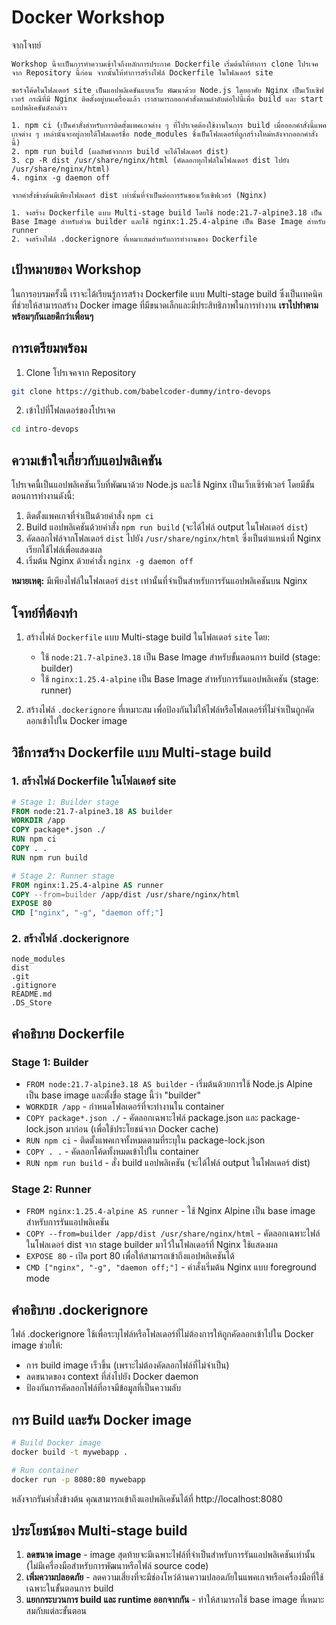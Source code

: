 # Docker Workshop

จากโจทย์
```
Workshop นี้จะเป็นการทำความเข้าใจถึงหลักการประกาศ Dockerfile เริ่มต้นให้ทำการ clone โปรเจคจาก Repository นี้ก่อน จากนั้นให้ทำการสร้างไฟล์ Dockerfile ในโฟลเดอร์ site

ซอร์จโค้ดในโฟลเดอร์ site เป็นแอปพลิเคชันแบบเว็บ พัฒนาด้วย Node.js โดยอาศัย Nginx เป็นเว็บเซิฟเวอร์ กรณีที่มี Nginx ติดตั้งอยู่บนเครื่องแล้ว เราสามารถออกคำสั่งตามลำดับต่อไปนี้เพื่อ build และ start แอปพลิเคชันดังกล่าว

1. npm ci (เป็นคำสั่งสำหรับการติดตั้งแพคเกจต่าง ๆ ที่โปรเจคต้องใช้งานในการ build เมื่อออกคำสั่งนี้แพคเกจต่าง ๆ เหล่านั้นจะอยู่ภายใต้โฟลเดอร์ชื่อ node_modules ซึ่งเป็นโฟลเดอร์ที่ถูกสร้างใหม่หลังจากออกคำสั่งนี้)
2. npm run build (ผลลัพธ์จากการ build จะได้โฟลเดอร์ dist)
3. cp -R dist /usr/share/nginx/html (คัดลอกทุกไฟล์ในโฟลเดอร์ dist ไปยัง /usr/share/nginx/html)
4. nginx -g daemon off

จากคำสั่งข้างต้นมีเพียงโฟลเดอร์ dist เท่านั้นที่จำเป็นต่อการรันของเว็บเซิฟเวอร์ (Nginx)

1. จงสร้าง Dockerfile แบบ Multi-stage build โดยใช้ node:21.7-alpine3.18 เป็น Base Image สำหรับส่วน builder และใช้ nginx:1.25.4-alpine เป็น Base Image สำหรับ runner
2. จงสร้างไฟล์ .dockerignore ที่เหมาะสมสำหรับการทำงานของ Dockerfile
```

## เป้าหมายของ Workshop
ในการอบรมครั้งนี้ เราจะได้เรียนรู้การสร้าง Dockerfile แบบ Multi-stage build ซึ่งเป็นเทคนิคที่ช่วยให้สามารถสร้าง Docker image ที่มีขนาดเล็กและมีประสิทธิภาพในการทำงาน
**เราไปทำตามพร้อมๆกันเลยดีกว่าเพื่อนๆ**

## การเตรียมพร้อม
1. Clone โปรเจคจาก Repository
```bash
git clone https://github.com/babelcoder-dummy/intro-devops
```

2. เข้าไปที่โฟลเดอร์ของโปรเจค
```bash
cd intro-devops
```

## ความเข้าใจเกี่ยวกับแอปพลิเคชัน
โปรเจคนี้เป็นแอปพลิเคชันเว็บที่พัฒนาด้วย Node.js และใช้ Nginx เป็นเว็บเซิร์ฟเวอร์ โดยมีขั้นตอนการทำงานดังนี้:

1. ติดตั้งแพคเกจที่จำเป็นด้วยคำสั่ง `npm ci`
2. Build แอปพลิเคชันด้วยคำสั่ง `npm run build` (จะได้ไฟล์ output ในโฟลเดอร์ `dist`)
3. คัดลอกไฟล์จากโฟลเดอร์ `dist` ไปยัง `/usr/share/nginx/html` ซึ่งเป็นตำแหน่งที่ Nginx เรียกใช้ไฟล์เพื่อแสดงผล
4. เริ่มต้น Nginx ด้วยคำสั่ง `nginx -g daemon off`

**หมายเหตุ:** มีเพียงไฟล์ในโฟลเดอร์ `dist` เท่านั้นที่จำเป็นสำหรับการรันแอปพลิเคชันบน Nginx

## โจทย์ที่ต้องทำ
1. สร้างไฟล์ `Dockerfile` แบบ Multi-stage build ในโฟลเดอร์ `site` โดย:
    - ใช้ `node:21.7-alpine3.18` เป็น Base Image สำหรับขั้นตอนการ build (stage: builder)
    - ใช้ `nginx:1.25.4-alpine` เป็น Base Image สำหรับการรันแอปพลิเคชัน (stage: runner)

2. สร้างไฟล์ `.dockerignore` ที่เหมาะสม เพื่อป้องกันไม่ให้ไฟล์หรือโฟลเดอร์ที่ไม่จำเป็นถูกคัดลอกเข้าไปใน Docker image

## วิธีการสร้าง Dockerfile แบบ Multi-stage build

### 1. สร้างไฟล์ Dockerfile ในโฟลเดอร์ site
```dockerfile
# Stage 1: Builder stage
FROM node:21.7-alpine3.18 AS builder
WORKDIR /app
COPY package*.json ./
RUN npm ci
COPY . .
RUN npm run build

# Stage 2: Runner stage
FROM nginx:1.25.4-alpine AS runner
COPY --from=builder /app/dist /usr/share/nginx/html
EXPOSE 80
CMD ["nginx", "-g", "daemon off;"]
```

### 2. สร้างไฟล์ .dockerignore
```
node_modules
dist
.git
.gitignore
README.md
.DS_Store
```

## คำอธิบาย Dockerfile

### Stage 1: Builder
- `FROM node:21.7-alpine3.18 AS builder` - เริ่มต้นด้วยการใช้ Node.js Alpine เป็น base image และตั้งชื่อ stage นี้ว่า "builder"
- `WORKDIR /app` - กำหนดโฟลเดอร์ที่จะทำงานใน container
- `COPY package*.json ./` - คัดลอกเฉพาะไฟล์ package.json และ package-lock.json มาก่อน (เพื่อใช้ประโยชน์จาก Docker cache)
- `RUN npm ci` - ติดตั้งแพคเกจทั้งหมดตามที่ระบุใน package-lock.json
- `COPY . .` - คัดลอกโค้ดทั้งหมดเข้าไปใน container
- `RUN npm run build` - สั่ง build แอปพลิเคชัน (จะได้ไฟล์ output ในโฟลเดอร์ dist)

### Stage 2: Runner
- `FROM nginx:1.25.4-alpine AS runner` - ใช้ Nginx Alpine เป็น base image สำหรับการรันแอปพลิเคชัน
- `COPY --from=builder /app/dist /usr/share/nginx/html` - คัดลอกเฉพาะไฟล์ในโฟลเดอร์ dist จาก stage builder มาไว้ในโฟลเดอร์ที่ Nginx ใช้แสดงผล
- `EXPOSE 80` - เปิด port 80 เพื่อให้สามารถเข้าถึงแอปพลิเคชันได้
- `CMD ["nginx", "-g", "daemon off;"]` - คำสั่งเริ่มต้น Nginx แบบ foreground mode

## คำอธิบาย .dockerignore
ไฟล์ .dockerignore ใช้เพื่อระบุไฟล์หรือโฟลเดอร์ที่ไม่ต้องการให้ถูกคัดลอกเข้าไปใน Docker image ช่วยให้:
- การ build image เร็วขึ้น (เพราะไม่ต้องคัดลอกไฟล์ที่ไม่จำเป็น)
- ลดขนาดของ context ที่ส่งไปยัง Docker daemon
- ป้องกันการคัดลอกไฟล์ที่อาจมีข้อมูลที่เป็นความลับ

## การ Build และรัน Docker image
```bash
# Build Docker image
docker build -t mywebapp .

# Run container
docker run -p 8080:80 mywebapp
```

หลังจากรันคำสั่งข้างต้น คุณสามารถเข้าถึงแอปพลิเคชันได้ที่ http://localhost:8080

## ประโยชน์ของ Multi-stage build

1. **ลดขนาด image** - image สุดท้ายจะมีเฉพาะไฟล์ที่จำเป็นสำหรับการรันแอปพลิเคชันเท่านั้น (ไม่มีเครื่องมือสำหรับการพัฒนาหรือไฟล์ source code)
2. **เพิ่มความปลอดภัย** - ลดความเสี่ยงที่จะมีช่องโหว่ด้านความปลอดภัยในแพคเกจหรือเครื่องมือที่ใช้เฉพาะในขั้นตอนการ build
3. **แยกกระบวนการ build และ runtime ออกจากกัน** - ทำให้สามารถใช้ base image ที่เหมาะสมกับแต่ละขั้นตอน
